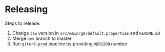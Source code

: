 # Releasing

Steps to release:

1. Change `csw` version in `src/main/g8/default.properties` and `README.md`
2. Merge `dev` branch to master
3. Run `giter8-prod` pipeline by providing `VERSION` number